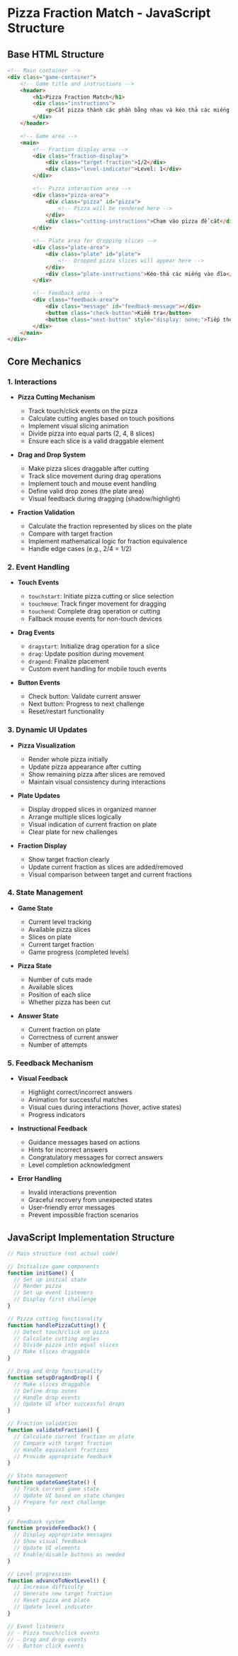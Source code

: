 # Pizza Fraction Match - JavaScript Structure

## Base HTML Structure

```html
<!-- Main container -->
<div class="game-container">
    <!-- Game title and instructions -->
    <header>
        <h1>Pizza Fraction Match</h1>
        <div class="instructions">
            <p>Cắt pizza thành các phần bằng nhau và kéo thả các miếng để khớp với phân số yêu cầu</p>
        </div>
    </header>

    <!-- Game area -->
    <main>
        <!-- Fraction display area -->
        <div class="fraction-display">
            <div class="target-fraction">1/2</div>
            <div class="level-indicator">Level: 1</div>
        </div>

        <!-- Pizza interaction area -->
        <div class="pizza-area">
            <div class="pizza" id="pizza">
                <!-- Pizza will be rendered here -->
            </div>
            <div class="cutting-instructions">Chạm vào pizza để cắt</div>
        </div>

        <!-- Plate area for dropping slices -->
        <div class="plate-area">
            <div class="plate" id="plate">
                <!-- Dropped pizza slices will appear here -->
            </div>
            <div class="plate-instructions">Kéo-thả các miếng vào đĩa</div>
        </div>

        <!-- Feedback area -->
        <div class="feedback-area">
            <div class="message" id="feedback-message"></div>
            <button class="check-button">Kiểm tra</button>
            <button class="next-button" style="display: none;">Tiếp theo</button>
        </div>
    </main>
</div>
```

## Core Mechanics

### 1. Interactions
- **Pizza Cutting Mechanism**
  - Track touch/click events on the pizza
  - Calculate cutting angles based on touch positions
  - Implement visual slicing animation
  - Divide pizza into equal parts (2, 4, 8 slices)
  - Ensure each slice is a valid draggable element

- **Drag and Drop System**
  - Make pizza slices draggable after cutting
  - Track slice movement during drag operations
  - Implement touch and mouse event handling
  - Define valid drop zones (the plate area)
  - Visual feedback during dragging (shadow/highlight)

- **Fraction Validation**
  - Calculate the fraction represented by slices on the plate
  - Compare with target fraction
  - Implement mathematical logic for fraction equivalence
  - Handle edge cases (e.g., 2/4 = 1/2)

### 2. Event Handling

- **Touch Events**
  - `touchstart`: Initiate pizza cutting or slice selection
  - `touchmove`: Track finger movement for dragging
  - `touchend`: Complete drag operation or cutting
  - Fallback mouse events for non-touch devices

- **Drag Events**
  - `dragstart`: Initialize drag operation for a slice
  - `drag`: Update position during movement
  - `dragend`: Finalize placement
  - Custom event handling for mobile touch events

- **Button Events**
  - Check button: Validate current answer
  - Next button: Progress to next challenge
  - Reset/restart functionality

### 3. Dynamic UI Updates

- **Pizza Visualization**
  - Render whole pizza initially
  - Update pizza appearance after cutting
  - Show remaining pizza after slices are removed
  - Maintain visual consistency during interactions

- **Plate Updates**
  - Display dropped slices in organized manner
  - Arrange multiple slices logically
  - Visual indication of current fraction on plate
  - Clear plate for new challenges

- **Fraction Display**
  - Show target fraction clearly
  - Update current fraction as slices are added/removed
  - Visual comparison between target and current fractions

### 4. State Management

- **Game State**
  - Current level tracking
  - Available pizza slices
  - Slices on plate
  - Current target fraction
  - Game progress (completed levels)

- **Pizza State**
  - Number of cuts made
  - Available slices
  - Position of each slice
  - Whether pizza has been cut

- **Answer State**
  - Current fraction on plate
  - Correctness of current answer
  - Number of attempts

### 5. Feedback Mechanism

- **Visual Feedback**
  - Highlight correct/incorrect answers
  - Animation for successful matches
  - Visual cues during interactions (hover, active states)
  - Progress indicators

- **Instructional Feedback**
  - Guidance messages based on actions
  - Hints for incorrect answers
  - Congratulatory messages for correct answers
  - Level completion acknowledgment

- **Error Handling**
  - Invalid interactions prevention
  - Graceful recovery from unexpected states
  - User-friendly error messages
  - Prevent impossible fraction scenarios

## JavaScript Implementation Structure

```javascript
// Main structure (not actual code)

// Initialize game components
function initGame() {
  // Set up initial state
  // Render pizza
  // Set up event listeners
  // Display first challenge
}

// Pizza cutting functionality
function handlePizzaCutting() {
  // Detect touch/click on pizza
  // Calculate cutting angles
  // Divide pizza into equal slices
  // Make slices draggable
}

// Drag and drop functionality
function setupDragAndDrop() {
  // Make slices draggable
  // Define drop zones
  // Handle drop events
  // Update UI after successful drops
}

// Fraction validation
function validateFraction() {
  // Calculate current fraction on plate
  // Compare with target fraction
  // Handle equivalent fractions
  // Provide appropriate feedback
}

// State management
function updateGameState() {
  // Track current game state
  // Update UI based on state changes
  // Prepare for next challenge
}

// Feedback system
function provideFeedback() {
  // Display appropriate messages
  // Show visual feedback
  // Update UI elements
  // Enable/disable buttons as needed
}

// Level progression
function advanceToNextLevel() {
  // Increase difficulty
  // Generate new target fraction
  // Reset pizza and plate
  // Update level indicator
}

// Event listeners
// - Pizza touch/click events
// - Drag and drop events
// - Button click events
```
